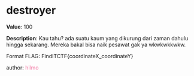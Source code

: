 # destroyer

**Value**: 100

**Description**: Kau tahu? ada suatu kaum yang dikurung dari zaman dahulu hingga sekarang. Mereka bakal bisa naik pesawat gak ya wkwkwkkwkw.

Format FLAG: FindITCTF{coordinateX_coordinateY}

author: <span style="color:#f275a1;">hilmo</span>
